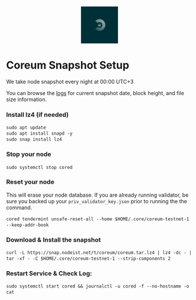 <p align="center">
  <img height="100" height="auto" src="https://raw.githubusercontent.com/Nodeist/Kurulumlar/main/logos/coreum.png">
</p>



# Coreum Snapshot Setup
We take node snapshot every night at 00:00 UTC+3

You can browse the [logs](https://snap.nodeist.net/t/coreum/log.txt) for current snapshot date, block height, and file size information.

### Install lz4 (if needed)
```
sudo apt update
sudo apt install snapd -y
sudo snap install lz4
```

### Stop your node
```
sudo systemctl stop cored
```

### Reset your node
This will erase your node database. If you are already running validator, be sure you backed up your `priv_validator_key.json` prior to running the the command.

```
cored tendermint unsafe-reset-all --home $HOME/.core/coreum-testnet-1 --keep-addr-book
```

### Download & Install the snapshot
```
curl -L https://snap.nodeist.net/t/coreum/coreum.tar.lz4 | lz4 -dc - | tar -xf - -C $HOME/.core/coreum-testnet-1 --strip-components 2
```

### Restart Service & Check Log:
```
sudo systemctl start cored && journalctl -u cored -f --no-hostname -o cat
```
